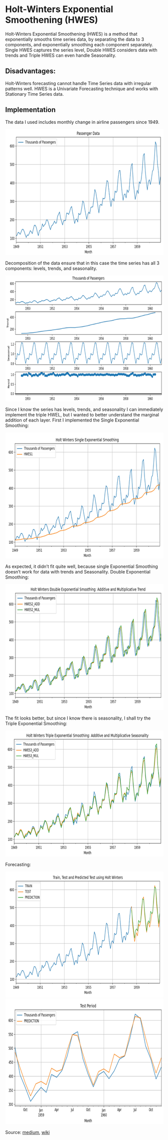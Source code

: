 # Holt-Winters Exponential Smoothening (HWES)
Holt-Winters Exponential Smoothening (HWES) is a method that exponentially smooths time series data, by separating the data to 3 components, and exponentially smoothing each component separately. Single HWES captures the series level, Double HWES considers data with trends and Triple HWES can even handle Seasonality.

## Disadvantages:
Holt-Winters forecasting cannot handle Time Series data with irregular patterns well.
HWES is a Univariate Forecasting technique and works with Stationary Time Series data.

## Implementation
The data I used includes monthly change in airline passengers since 1949.

<img src=output/1.JPG width="800" height="400">

Decomposition of the data ensure that in this case the time series has all 3 components: levels, trends, and seasonality.

<img src=output/2.JPG width="800" height="400">

Since I know the series has levels, trends, and seasonality I can immediately implement the triple HWEL, but I wanted to better understand the marginal addition of each layer. First I implemented the Single Exponential Smoothing:

<img src=output/3.JPG width="800" height="400">

As expected, it didn’t fit quite well, because single Exponential Smoothing doesn’t work for data with trends and Seasonality.
Double Exponential Smoothing:

<img src=output/4.JPG width="800" height="400">

The fit looks better, but since I know there is seasonality, I shall try the Triple Exponential Smoothing:

<img src=output/5.JPG width="800" height="400">

Forecasting:

<img src=output/6.JPG width="800" height="400">
<img src=output/7.JPG width="800" height="400">

Source: [medium](https://medium.com/analytics-vidhya/python-code-on-holt-winters-forecasting-3843808a9873),
[wiki](https://en.wikipedia.org/wiki/Exponential_smoothing#Triple_exponential_smoothing_(Holt_Winters))


